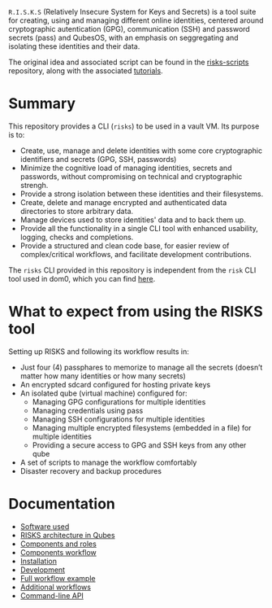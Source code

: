 
`R.I.S.K.S` (Relatively Insecure System for Keys and Secrets) is a tool suite for creating, using and managing
different online identities, centered around cryptographic autentication (GPG), communication (SSH) and password
secrets (pass) and QubesOS, with an emphasis on seggregating and isolating these identities and their data.

The original idea and associated script can be found in the [risks-scripts](https://github.com/19hundreds/risks-scripts) repository, along with the associated [tutorials](https://19hundreds.github.io/risks-workflow).

# Summary

This repository provides a CLI (`risks`) to be used in a vault VM. Its purpose is to:
- Create, use, manage and delete identities with some core cryptographic identifiers and secrets (GPG, SSH, passwords)
- Minimize the cognitive load of managing identities, secrets and passwords, without compromising on technical and cryptographic strengh.
- Provide a strong isolation between these identities and their filesystems.
- Create, delete and manage encrypted and authenticated data directories to store arbitrary data.
- Manage devices used to store identities' data and to back them up.
- Provide all the functionality in a single CLI tool with enhanced usability, logging, checks and completions.
- Provide a structured and clean code base, for easier review of complex/critical workflows, and facilitate development contributions.

The `risks` CLI provided in this repository is independent from the `risk` CLI tool used in dom0, which you can find [here](https://github.com/wizardofhoms/risk).

# What to expect from using the RISKS tool 

Setting up RISKS and following its workflow results in:
- Just four (4) passphares to memorize to manage all the secrets (doesn’t matter how many identities or how many secrets)
- An encrypted sdcard configured for hosting private keys
- An isolated qube (virtual machine) configured for:
    - Managing GPG configurations for multiple identities
    - Managing credentials using pass
    - Managing SSH configurations for multiple identities
    - Managing multiple encrypted filesystems (embedded in a file) for multiple identities
    - Providing a secure access to GPG and SSH keys from any other qube
- A set of scripts to manage the workflow comfortably
- Disaster recovery and backup procedures


# Documentation

* [Software used](https://github.wizardofhoms/risks/wiki/Software-Used)
* [RISKS architecture in Qubes](https://github.wizardofhoms/risks/wiki/RISKS-Architecture-In-Qubes)
* [Components and roles](https://github.wizardofhoms/risks/wiki/Components-And-Roles)
* [Components workflow](https://github.wizardofhoms/risks/wiki/Components-Workflow)
* [Installation](https://github.wizardofhoms/risks/wiki/Installation)
* [Development](/https://github.wizardofhoms/risks/wiki/Development)
* [Full workflow example](/https://github.wizardofhoms/risks/wiki/Full-Workflow-Example)
* [Additional workflows](/https://github.wizardofhoms/risks/wiki/Additional-Workflows)
* [Command-line API](/https://github.wizardofhoms/risks/wiki/Command-Line-API)

